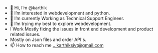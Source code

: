 - 👋 Hi, I’m @karthik
- 👀 I’m interested in webdevelopment and python.
- 🌱 I’m currently Working as Technical Support Engineer.
- 💞️ I’m trying my best to explore webdevelopment.
- I Work Mostly fixing the issues in front end development and product related issues.
- Mostly on Json files and order API's. 
- 📫 How to reach me ...karthiksivt@gmail.com

<!---
karthiksivt/karthiksivt is a ✨ special ✨ repository because its `README.md` (this file) appears on your GitHub profile.
You can click the Preview link to take a look at your changes.
--->
